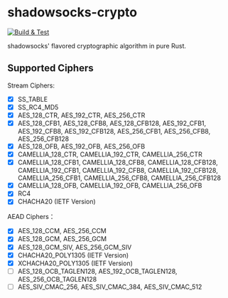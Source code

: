 # shadowsocks-crypto

[![Build & Test](https://github.com/shadowsocks/shadowsocks-crypto/actions/workflows/build-and-test.yml/badge.svg)](https://github.com/shadowsocks/shadowsocks-crypto/actions/workflows/build-and-test.yml)

shadowsocks' flavored cryptographic algorithm in pure Rust.

## Supported Ciphers

Stream Ciphers:

* [x] SS_TABLE
* [x] SS_RC4_MD5
* [x] AES_128_CTR, AES_192_CTR, AES_256_CTR
* [x] AES_128_CFB1, AES_128_CFB8, AES_128_CFB128, AES_192_CFB1, AES_192_CFB8, AES_192_CFB128, AES_256_CFB1, AES_256_CFB8, AES_256_CFB128
* [x] AES_128_OFB, AES_192_OFB, AES_256_OFB
* [x] CAMELLIA_128_CTR, CAMELLIA_192_CTR, CAMELLIA_256_CTR
* [x] CAMELLIA_128_CFB1, CAMELLIA_128_CFB8, CAMELLIA_128_CFB128, CAMELLIA_192_CFB1, CAMELLIA_192_CFB8, CAMELLIA_192_CFB128, CAMELLIA_256_CFB1, CAMELLIA_256_CFB8, CAMELLIA_256_CFB128
* [x] CAMELLIA_128_OFB, CAMELLIA_192_OFB, CAMELLIA_256_OFB
* [x] RC4
* [x] CHACHA20 (IETF Version)

AEAD Ciphers：

* [x] AES_128_CCM, AES_256_CCM
* [x] AES_128_GCM, AES_256_GCM
* [x] AES_128_GCM_SIV, AES_256_GCM_SIV
* [x] CHACHA20_POLY1305 (IETF Version)
* [x] XCHACHA20_POLY1305 (IETF Version)
* [ ] AES_128_OCB_TAGLEN128, AES_192_OCB_TAGLEN128, AES_256_OCB_TAGLEN128
* [ ] AES_SIV_CMAC_256, AES_SIV_CMAC_384, AES_SIV_CMAC_512

